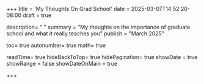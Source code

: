 +++
title = 'My Thoughts On Grad School'
date = 2025-03-07T14:52:20-08:00
draft = true

description= " "
summary = "My thoughts on the importance of graduate school and what it really teaches you"
publish = "March 2025"

toc= true
autonumber= true
math= true

readTime= true
hideBackToTop= true
hidePagination= true
showDate = true
showRange = false
showDateOnMain = true

+++